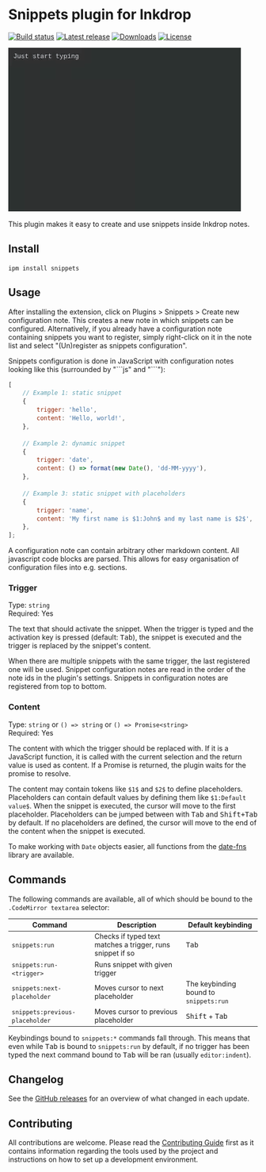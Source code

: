 # Snippets plugin for Inkdrop

[![Build status](https://github.com/jmerle/inkdrop-snippets/workflows/Build/badge.svg)](https://github.com/jmerle/inkdrop-snippets/actions?query=workflow%3ABuild)
[![Latest release](https://inkdrop-plugin-badge.vercel.app/api/version/snippets?style=flat)](https://my.inkdrop.app/plugins/snippets)
[![Downloads](https://inkdrop-plugin-badge.vercel.app/api/downloads/snippets?style=flat)](https://my.inkdrop.app/plugins/snippets)
[![License](https://img.shields.io/github/license/jmerle/inkdrop-snippets)](https://github.com/jmerle/inkdrop-snippets/blob/master/LICENSE)

![](./media/demo.gif)

This plugin makes it easy to create and use snippets inside Inkdrop notes.

## Install

```
ipm install snippets
```

## Usage

After installing the extension, click on Plugins > Snippets > Create new configuration note. This creates a new note in which snippets can be configured. Alternatively, if you already have a configuration note containing snippets you want to register, simply right-click on it in the note list and select "(Un)register as snippets configuration".

Snippets configuration is done in JavaScript with configuration notes looking like this (surrounded by "\```js" and "\```"):

```js
[
    // Example 1: static snippet
    {
        trigger: 'hello',
        content: 'Hello, world!',
    },

    // Example 2: dynamic snippet
    {
        trigger: 'date',
        content: () => format(new Date(), 'dd-MM-yyyy'),
    },

    // Example 3: static snippet with placeholders
    {
        trigger: 'name',
        content: 'My first name is $1:John$ and my last name is $2$',
    },
];
```

A configuration note can contain arbitrary other markdown content. All javascript code blocks are parsed. This allows for easy organisation of configuration files into e.g. sections.

### Trigger

Type: `string`  
Required: Yes

The text that should activate the snippet. When the trigger is typed and the activation key is pressed (default: <kbd>Tab</kbd>), the snippet is executed and the trigger is replaced by the snippet's content.

When there are multiple snippets with the same trigger, the last registered one will be used. Snippet configuration notes are read in the order of the note ids in the plugin's settings. Snippets in configuration notes are registered from top to bottom.

### Content

Type: `string` or `() => string` or `() => Promise<string>`  
Required: Yes

The content with which the trigger should be replaced with.
If it is a JavaScript function, it is called with the current selection and the return value is used as content.
If a Promise is returned, the plugin waits for the promise to resolve.

The content may contain tokens like `$1$` and `$2$` to define placeholders. Placeholders can contain default values by defining them like `$1:Default value$`. When the snippet is executed, the cursor will move to the first placeholder. Placeholders can be jumped between with <kbd>Tab</kbd> and <kbd>Shift+Tab</kbd> by default. If no placeholders are defined, the cursor will move to the end of the content when the snippet is executed.

To make working with `Date` objects easier, all functions from the [date-fns](https://date-fns.org/) library are available.

## Commands

The following commands are available, all of which should be bound to the `.CodeMirror textarea` selector:

| Command                         | Description                                                | Default keybinding                     |
| ------------------------------- | ---------------------------------------------------------- | -------------------------------------- |
| `snippets:run`                  | Checks if typed text matches a trigger, runs snippet if so | <kbd>Tab</kbd>                         |
| `snippets:run-<trigger>`        | Runs snippet with given trigger                            |                                        |
| `snippets:next-placeholder`     | Moves cursor to next placeholder                           | The keybinding bound to `snippets:run` |
| `snippets:previous-placeholder` | Moves cursor to previous placeholder                       | <kbd>Shift</kbd> + <kbd>Tab</kbd>      |

Keybindings bound to `snippets:*` commands fall through. This means that even while <kbd>Tab</kbd> is bound to `snippets:run` by default, if no trigger has been typed the next command bound to <kbd>Tab</kbd> will be ran (usually `editor:indent`).

## Changelog

See the [GitHub releases](https://github.com/jmerle/inkdrop-snippets/releases) for an overview of what changed in each update.

## Contributing

All contributions are welcome. Please read the [Contributing Guide](https://github.com/jmerle/inkdrop-snippets/blob/master/CONTRIBUTING.md) first as it contains information regarding the tools used by the project and instructions on how to set up a development environment.
